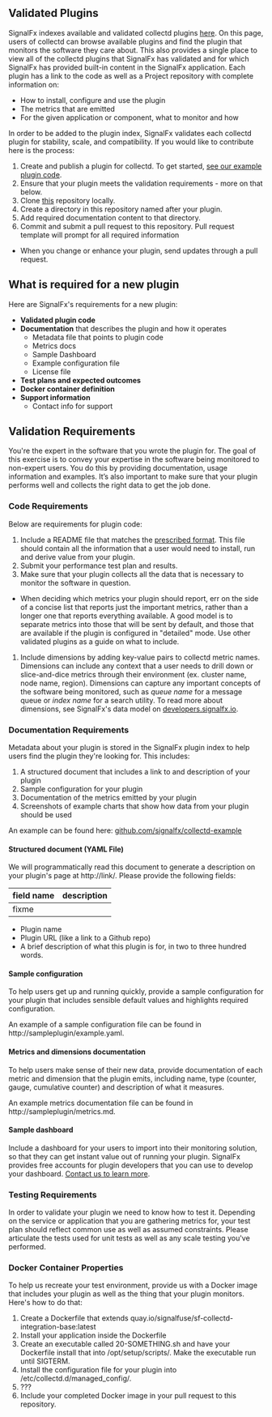 ## Validated Plugins

SignalFx indexes available and validated collectd plugins [here](http://signalfx-integrations.github.io). On this page, users of collectd can browse available plugins and find the plugin that monitors the software they care about. This also provides a single place to view all of the collectd plugins that SignalFx has validated and for which SignalFx has provided built-in content in the SignalFx application. Each plugin has a link to the code as well as a Project repository with complete information on:

- How to install, configure and use the plugin
- The metrics that are emitted
- For the given application or component, what to monitor and how

In order to be added to the plugin index, SignalFx validates each collectd plugin for stability, scale, and compatibility. If you would like to contribute here is the process:

1. Create and publish a plugin for collectd. To get started, [see our example plugin code](./Example).
1. Ensure that your plugin meets the validation requirements - more on that below.
1. Clone [this](./) repository locally.
1. Create a directory in this repository named after your plugin.
1. Add required documentation content to that directory. 
1. Commit and submit a pull request to this repository. Pull request template will prompt for all required information
  - When you change or enhance your plugin, send updates through a pull request.

## What is required for a new plugin

Here are SignalFx's requirements for a new plugin:

- **Validated plugin code**
- **Documentation** that describes the plugin and how it operates
  - Metadata file that points to plugin code
  - Metrics docs
  - Sample Dashboard
  - Example configuration file
  - License file
- **Test plans and expected outcomes**
- **Docker container definition**
- **Support information**
  - Contact info for support
  
## Validation Requirements

You're the expert in the software that you wrote the plugin for. The goal of this exercise is to convey your expertise in the software being monitored to non-expert users. You do this by providing documentation, usage information and examples. It’s also important to make sure that your plugin performs well and collects the right data to get the job done. 

### Code Requirements
Below are requirements for plugin code:

1. Include a README file that matches the [prescribed format](./Example/README.md). This file should contain all the information that a user would need to install, run and derive value from your plugin.
1. Submit your performance test plan and results.
1. Make sure that your plugin collects all the data that is necessary to monitor the software in question. 
  - When deciding which metrics your plugin should report, err on the side of a concise list that reports just the important metrics, rather than a longer one that reports everything available. A good model is to separate metrics into those that will be sent by default, and those that are available if the plugin is configured in "detailed" mode. Use other validated plugins as a guide on what to include.
1. Include dimensions by adding key-value pairs to collectd metric names. Dimensions can include any context that a user needs to drill down or slice-and-dice metrics through their environment (ex. cluster name, node name, region). Dimensions can capture any important concepts of the software being monitored, such as _queue name_ for a message queue or _index name_ for a search utility. To read more about dimensions, see SignalFx's data model on [developers.signalfx.io](http://developers.signalfx.io).

### Documentation Requirements

Metadata about your plugin is stored in the SignalFx plugin index to help users find the plugin they're looking for. This includes:

1. A structured document that includes a link to and description of your plugin
1. Sample configuration for your plugin
1. Documentation of the metrics emitted by your plugin
1. Screenshots of example charts that show how data from your plugin should be used

An example can be found here: [github.com/signalfx/collectd-example](https://github.com/signalfx/collectd-example)

#### Structured document (YAML File)

We will programmatically read this document to generate a description on your plugin's page at http://link/. Please provide the following fields:

| field name | description |
|------------|-------------|
| fixme | |

- Plugin name
- Plugin URL (like a link to a Github repo)
- A brief description of what this plugin is for, in two to three hundred words.

#### Sample configuration

To help users get up and running quickly, provide a sample configuration for your plugin that includes sensible default values and highlights required configuration.

An example of a sample configuration file can be found in http://sampleplugin/example.yaml.

#### Metrics and dimensions documentation

To help users make sense of their new data, provide documentation of each metric and dimension that the plugin emits, including name, type (counter, gauge, cumulative counter) and description of what it measures.

An example metrics documentation file can be found in http://sampleplugin/metrics.md.

#### Sample dashboard

Include a dashboard for your users to import into their monitoring solution, so that they can get instant value out of running your plugin. SignalFx provides free accounts for plugin developers that you can use to develop your dashboard. [Contact us to learn more](mailto:support@signalfx.com).

### Testing Requirements

In order to validate your plugin we need to know how to test it. Depending on the service or application that you are gathering metrics for, your test plan should reflect common use as well as assumed constraints. Please articulate the tests used for unit tests as well as any scale testing you've performed.

### Docker Container Properties

To help us recreate your test environment, provide us with a Docker image that includes your plugin as well as the thing that your plugin monitors. Here's how to do that:

1. Create a Dockerfile that extends quay.io/signalfuse/sf-collectd-integration-base:latest
1. Install your application inside the Dockerfile
1. Create an executable called 20-SOMETHING.sh and have your Dockerfile install that into /opt/setup/scripts/. Make the executable run until SIGTERM.
1. Install the configuration file for your plugin into /etc/collectd.d/managed_config/.
2. ???
3. Include your completed Docker image in your pull request to this repository. 
